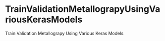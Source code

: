 # TrainValidationMetallograpyUsingVariousKerasModels
 Train Validation Metallograpy Using Various Keras Models

